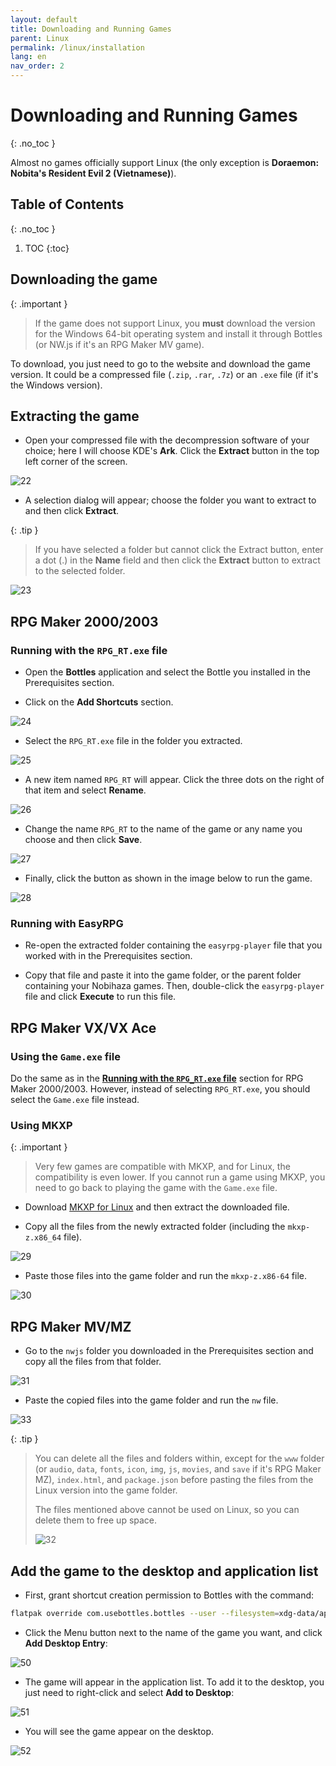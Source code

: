 ```yaml
---
layout: default
title: Downloading and Running Games
parent: Linux
permalink: /linux/installation
lang: en
nav_order: 2
---
```


# Downloading and Running Games
{: .no_toc }

Almost no games officially support Linux (the only exception is **Doraemon: Nobita's Resident Evil 2 (Vietnamese)**).

## Table of Contents
{: .no_toc }

1. TOC
{:toc}

## Downloading the game

{: .important }
> If the game does not support Linux, you **must** download the version for the Windows 64-bit operating system and install it through Bottles (or NW.js if it's an RPG Maker MV game).

To download, you just need to go to the website and download the game version. It could be a compressed file (`.zip`, `.rar`, `.7z`) or an `.exe` file (if it's the Windows version).

## Extracting the game

* Open your compressed file with the decompression software of your choice; here I will choose KDE's **Ark**. Click the **Extract** button in the top left corner of the screen.

![22](images/image-21.png)

* A selection dialog will appear; choose the folder you want to extract to and then click **Extract**.

{: .tip }
> If you have selected a folder but cannot click the Extract button, enter a dot (.) in the **Name** field and then click the **Extract** button to extract to the selected folder.

![23](images/image-22.png)

## RPG Maker 2000/2003

### Running with the `RPG_RT.exe` file

* Open the **Bottles** application and select the Bottle you installed in the Prerequisites section.

* Click on the **Add Shortcuts** section.

![24](images/image-23.png)

* Select the `RPG_RT.exe` file in the folder you extracted.

![25](images/image-24.png)

* A new item named `RPG_RT` will appear. Click the three dots on the right of that item and select **Rename**.

![26](images/image-25.png)

* Change the name `RPG_RT` to the name of the game or any name you choose and then click **Save**.

![27](images/image-26.png)

* Finally, click the button as shown in the image below to run the game.

![28](images/image-27.png)

### Running with EasyRPG

* Re-open the extracted folder containing the `easyrpg-player` file that you worked with in the Prerequisites section.

* Copy that file and paste it into the game folder, or the parent folder containing your Nobihaza games. Then, double-click the `easyrpg-player` file and click **Execute** to run this file.

## RPG Maker VX/VX Ace

### Using the `Game.exe` file

Do the same as in the [**Running with the `RPG_RT.exe` file**](#running-with-the-rpg_rtexe-file) section for RPG Maker 2000/2003. However, instead of selecting `RPG_RT.exe`, you should select the `Game.exe` file instead.

### Using MKXP

{: .important }
> Very few games are compatible with MKXP, and for Linux, the compatibility is even lower. If you cannot run a game using MKXP, you need to go back to playing the game with the `Game.exe` file.

* Download [MKXP for Linux](https://nbhzvn.one/tools/MKXP/mkxp-z-linux.zip) and then extract the downloaded file.

* Copy all the files from the newly extracted folder (including the `mkxp-z.x86_64` file).

![29](images/image-28.png)

* Paste those files into the game folder and run the `mkxp-z.x86-64` file.

![30](images/image-29.png)

## RPG Maker MV/MZ

* Go to the `nwjs` folder you downloaded in the Prerequisites section and copy all the files from that folder.

![31](images/image-30.png)

* Paste the copied files into the game folder and run the `nw` file.

![33](images/image-32.png)

{: .tip }
> You can delete all the files and folders within, except for the `www` folder (or `audio`, `data`, `fonts`, `icon`, `img`, `js`, `movies`, and `save` if it's RPG Maker MZ), `index.html`, and `package.json` before pasting the files from the Linux version into the game folder.
>
> The files mentioned above cannot be used on Linux, so you can delete them to free up space.
>
> ![32](images/image-31.png)

## Add the game to the desktop and application list

* First, grant shortcut creation permission to Bottles with the command:

```sh
flatpak override com.usebottles.bottles --user --filesystem=xdg-data/applications
```

* Click the Menu button next to the name of the game you want, and click **Add Desktop Entry**:

![50](images/image-49.png)

* The game will appear in the application list. To add it to the desktop, you just need to right-click and select **Add to Desktop**:

![51](images/image-50.png)

* You will see the game appear on the desktop.

![52](images/image-51.png)